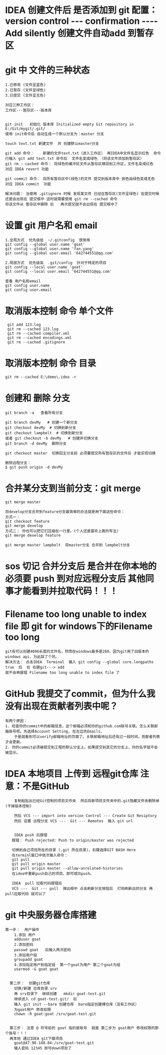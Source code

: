 # IDEA 创建文件后 是否添加到 git  配置：version control --- confirmation ---- Add silently 创建文件自动add 到暂存区

# git 中 文件的三种状态 
    1.已修改 (文件呈蓝色)
    2.已暂存 (文件呈绿色)   
    3.已提交 (文件呈无色)

    对应三种工作区：
    工作区---暂存区---版本库

    
    git init   初始化 版本库 Initialized empty Git repository in E:/Git/mygit/.git/
    使用 init命令后 自动生成一个默认分支为：master 分支
    
    touch text.txt 新建文件  并 创建默认master分支 
    
    git add 命令：    新建的文件text.txt（进入工作区） 再IDEA中文件名显示红色  命令行输入 git add text.txt 命令后  文件名变成绿色 （将该文件添加到暂存区）
    git rm --cached 命令： 将绿色的缓冲区文件从暂存区移回到工作区，文件名变成红色   对应 IDEA revert 功能
    
    git commit 命令： 将所有暂存区中(绿色)的文件 提交到版本库中 颜色由绿色变成无色  对应 IDEA commit  功能
  
    解决问题： 当使用 .gitignore 时候 发现某文件 已经在暂存区(文件呈绿色) 在提交时候 还是会出现在 提交框中 这时就需要使用 git rm --cached 命令
    将该文件从 暂存区中删除 后   再次提交就不会出现在 提交框中了 
    
# 设置 git 用户名和 email 
    1.全局方式  优先级低  ~/.gitconfig  很常用
    git config --global user.name 'goat'
    git config --global user.name 'fan.yang'
    git config --global user.email '642744551@qq.com'
    
    2.局部方式  优先级高  .git/config  针对于特定的项目 
    git config --local user.name 'goat'
    git config --local user.email '642744551@qq.com'

    查看 用户名和email   
    git config user.name
    git config user.email
    
# 取消版本控制 命令  单个文件
     git add 123.log
     git rm --cached 123.log
     git rm --cached compiler.xml
     git rm --cached encodings.xml
     git rm --cached .gitignore
# 取消版本控制 命令  目录
    git rm --cached E:\demo\.idea -r 
     
# 创建和 删除 分支
    git branch -a   查看所有分支
  
    git branch devMy   # 创建一个新分支
    git checkout devMy  # 切换到新分支
    git checkout lampbelt  # 切换到新分支
    或者 git checkout -b devMy   # 创建并切换分支
    git branch -d devMy  删除分支 
    
    git checkout master  切换回主分支前 必须要提交所有暂存区的文件后 才能实现切换
    
    删除远程分支：
    $ git push origin -d devMy
    
    
# 合并某分支到当前分支：git merge <name>
    git merge master
    
    将develop分支合并到feature分支最简单的办法就是用下面这些命令：
    方式一：
    git checkout feature
    git merge develop 
    方式二： 你也可以把它们压缩在一行里。(个人还是喜欢上面的写法)
    git merge develop feature
    
    git merge master lampbelt  将master分支 合并到 lampbelt分支
    
#    sos 切记 合并分支后 是合并在你本地的  必须要 push 到对应远程分支后 其他同事才能看到并拉取代码！！！


#  Filename too long unable to index file   即 git for windows下的Filename too long

    git有可以创建4096长度的文件名，然而在windows最多是260，因为git用了旧版本的windows api，为此踩了个坑。
    解决方法： 点击IDEA  Terminal  输入 git config --global core.longpaths true  后  在 右键git---> add  
    就不会再报错 Filename too long unable to index file 了 
    
#  GitHub  我提交了commit，但为什么我没有出现在贡献者列表中呢？
    有两个原因：
    1. 检查你的commit中的邮箱信息，这个邮箱必须和你的github.com账号关联。怎么关联邮箱账号呢。先选择Account Setting, 在左边先Emails，
        于是就看到可以verify邮箱地址的页面了。关联邮箱地址后还有过一段时间，贡献者列表才会更新。
    2. 你的commit必须被提交到工程的默认分支上。如果提交到其它的分支上，你的名字就不会被显示。
    
    
    
    
# IDEA 本地项目 上传到 远程git仓库  注意：不是GitHub
        复制粘贴出已经Git控制的项目文件夹  然后将新项目文件夹中的.git隐藏文件夹删除掉 (干掉版本控制)
        
        然后 VCS --- import into version Control --- Create Git Resiptory 
        然后 设置 远程分支 VCS ---  Git --- Remotes  输入 git url 
        
        
        IDEA push 后报错
       报错： Push rejected: Push to origin/master was rejected 
       
       切换到自己项目所在的目录 (.git 所在目录)，右键选择GIT BASH Here
       在terminl窗口中依次输入命令：
       git pull
       git pull origin master
       git pull origin master --allow-unrelated-histories
       在idea中重新push自己的项目，即可成功push。
       
       IDEA  pull 拉取代码报错后
       VCS ---  Git --- pull  弹出框中 点击刷新分支按钮后  打钩刷新出的分支 再pull拉取代码 就可以了
       
#  git 中央服务器仓库搭建
    第一步：  用户操作
        1.添加 用户
        adduser goat
        2.添加密码
        passwd goat   后输入两次密码
        3.添加用户组
        groupadd goat 
        4.添加指定用户到指定组  第一个goat为用户 第二个goat为组
        usermod -G goat goat
        
        
      第二步：  创建git仓库
        切换/新建 仓库目录 srv
        再 srv目录下  继续创建   mkdir goat-test.git 
        继续进入 cd goat-test.git/  后 
        输入 git init --bare 创建仓库  bare指定创建裸仓库（没有工作区）
        为goat用户 修改权限
        chown -R goat:goat /srv/goat-test.git 

        
      第三步： 注意 @ 符号前的 goat 指的是账号  就是 第二步为 goat用户 修改权限的那个账号！！！
      再本地 通过IDEA git下载项目 
        goat@47.98.148.84:/srv/goat-test.git
        输入密码 12345 即可down项目了
         
        
